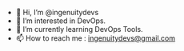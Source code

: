 - 👋 Hi, I’m @ingenuitydevs
- 👀 I’m interested in DevOps.
- 🌱 I’m currently learning DevOps Tools.
- 📫 How to reach me : ingenuitydevs@gmail.com

<!---
ingenuitydevs/ingenuitydevs is a ✨ special ✨ repository because its `README.md` (this file) appears on your GitHub profile.
You can click the Preview link to take a look at your changes.
--->
